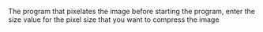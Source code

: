 The program that pixelates the image before starting the program, enter the size value for the pixel size that you want to compress the image
